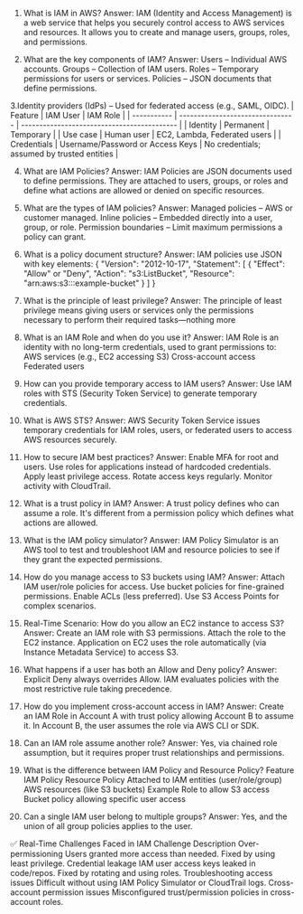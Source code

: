 1. What is IAM in AWS?
   Answer:
IAM (Identity and Access Management) is a web service that helps you securely control access to AWS services and resources. It allows you to create and manage users, groups, roles, and permissions.

3. What are the key components of IAM?
Answer:
Users – Individual AWS accounts.
Groups – Collection of IAM users.
Roles – Temporary permissions for users or services.
Policies – JSON documents that define permissions.

3.Identity providers (IdPs) – Used for federated access (e.g., SAML, OIDC).
| Feature     | IAM User                         | IAM Role                                    |
| ----------- | -------------------------------- | ------------------------------------------- |
| Identity    | Permanent                        | Temporary                                   |
| Use case    | Human user                       | EC2, Lambda, Federated users                |
| Credentials | Username/Password or Access Keys | No credentials; assumed by trusted entities |

4. What are IAM Policies?
Answer:
IAM Policies are JSON documents used to define permissions. They are attached to users, groups, or roles and define what actions are allowed or denied on specific resources.

5. What are the types of IAM policies?
Answer:
Managed policies – AWS or customer managed.
Inline policies – Embedded directly into a user, group, or role.
Permission boundaries – Limit maximum permissions a policy can grant.

6. What is a policy document structure?
Answer:
IAM policies use JSON with key elements:
{
  "Version": "2012-10-17",
  "Statement": [
    {
      "Effect": "Allow" or "Deny",
      "Action": "s3:ListBucket",
      "Resource": "arn:aws:s3:::example-bucket"
    }
  ]
}
7. What is the principle of least privilege?
Answer:
The principle of least privilege means giving users or services only the permissions necessary to perform their required tasks—nothing more
8. What is an IAM Role and when do you use it?
Answer:
IAM Role is an identity with no long-term credentials, used to grant permissions to:
AWS services (e.g., EC2 accessing S3)
Cross-account access
Federated users
9. How can you provide temporary access to IAM users?
Answer:
Use IAM roles with STS (Security Token Service) to generate temporary credentials.

10. What is AWS STS?
Answer:
AWS Security Token Service issues temporary credentials for IAM roles, users, or federated users to access AWS resources securely.
11. How to secure IAM best practices?
Answer:
Enable MFA for root and users.
Use roles for applications instead of hardcoded credentials.
Apply least privilege access.
Rotate access keys regularly.
Monitor activity with CloudTrail.
121. What is a trust policy in IAM?
Answer:
A trust policy defines who can assume a role. It's different from a permission policy which defines what actions are allowed.
13. What is the IAM policy simulator?
Answer:
IAM Policy Simulator is an AWS tool to test and troubleshoot IAM and resource policies to see if they grant the expected permissions.
14. How do you manage access to S3 buckets using IAM?
Answer:
Attach IAM user/role policies for access.
Use bucket policies for fine-grained permissions.
Enable ACLs (less preferred).
Use S3 Access Points for complex scenarios.

15. Real-Time Scenario: How do you allow an EC2 instance to access S3?
Answer:
Create an IAM role with S3 permissions.
Attach the role to the EC2 instance.
Application on EC2 uses the role automatically (via Instance Metadata Service) to access S3.
16. What happens if a user has both an Allow and Deny policy?
Answer:
Explicit Deny always overrides Allow. IAM evaluates policies with the most restrictive rule taking precedence.
17. How do you implement cross-account access in IAM?
Answer:
Create an IAM Role in Account A with trust policy allowing Account B to assume it.
In Account B, the user assumes the role via AWS CLI or SDK.
18. Can an IAM role assume another role?
Answer:
Yes, via chained role assumption, but it requires proper trust relationships and permissions.

19. What is the difference between IAM Policy and Resource Policy?
Feature	IAM Policy	Resource Policy
Attached to	IAM entities (user/role/group)	AWS resources (like S3 buckets)
Example	Role to allow S3 access	Bucket policy allowing specific user access

20. Can a single IAM user belong to multiple groups?
Answer:
Yes, and the union of all group policies applies to the user.

✅ Real-Time Challenges Faced in IAM
Challenge	Description
Over-permissioning	Users granted more access than needed. Fixed by using least privilege.
Credential leakage	IAM user access keys leaked in code/repos. Fixed by rotating and using roles.
Troubleshooting access issues	Difficult without using IAM Policy Simulator or CloudTrail logs.
Cross-account permission issues	Misconfigured trust/permission policies in cross-account roles.











